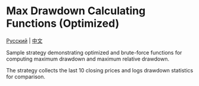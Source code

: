 # Max Drawdown Calculating Functions (Optimized)
[Русский](README_ru.md) | [中文](README_cn.md)

Sample strategy demonstrating optimized and brute-force functions for computing maximum drawdown and maximum relative drawdown.

The strategy collects the last 10 closing prices and logs drawdown statistics for comparison.
